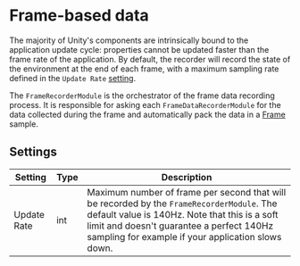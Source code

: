 # Frame-based data

The majority of Unity's components are intrinsically bound to the application update cycle: properties cannot be updated faster than the frame rate of the application. By default, the recorder will record the state of the environment at the end of each frame, with a maximum sampling rate defined in the `Update Rate` [setting](#settings).

The `FrameRecorderModule` is the orchestrator of the frame data recording process. It is responsible for asking each `FrameDataRecorderModule` for the data collected during the frame and automatically pack the data in a [Frame](../../file-format/proto-files/unity/frame.md#frame) sample.

## Settings

| Setting | Type | Description |
|---|---|---|
| Update Rate | int | Maximum number of frame per second that will be recorded by the `FrameRecorderModule`. The default value is 140Hz. Note that this is a soft limit and doesn't guarantee a perfect 140Hz sampling for example if your application slows down. |